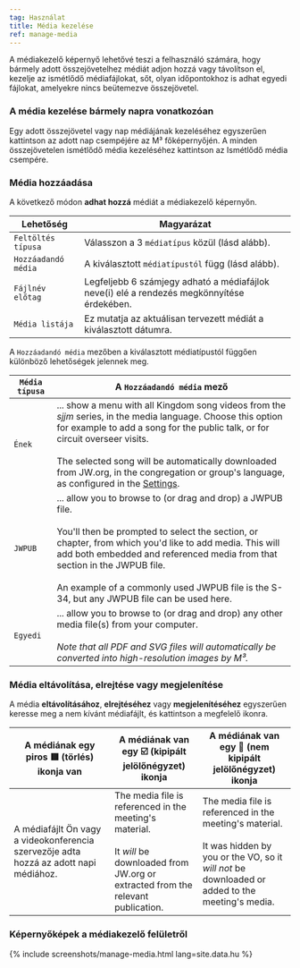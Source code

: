 ```yaml
---
tag: Használat
title: Média kezelése
ref: manage-media
---
```


A médiakezelő képernyő lehetővé teszi a felhasználó számára, hogy bármely adott összejövetelhez médiát adjon hozzá vagy távolítson el, kezelje az ismétlődő médiafájlokat, sőt, olyan időpontokhoz is adhat egyedi fájlokat, amelyekre nincs beütemezve összejövetel.

### A média kezelése bármely napra vonatkozóan

Egy adott összejövetel vagy nap médiájának kezeléséhez egyszerűen kattintson az adott nap csempéjére az M³ főképernyőjén. A minden összejövetelen ismétlődő média kezeléséhez kattintson az Ismétlődő média csempére.

### Média hozzáadása

A következő módon **adhat hozzá** médiát a médiakezelő képernyőn.

| Lehetőség | Magyarázat |
| --- | --- |
| `Feltöltés típusa` | Válasszon a 3 `médiatípus` közül (lásd alább). |
| `Hozzáadandó média` | A kiválasztott `médiatípustól` függ (lásd alább). |
| `Fájlnév előtag` | Legfeljebb 6 számjegy adható a médiafájlok neve(i) elé a rendezés megkönnyítése érdekében. |
| `Média listája` | Ez mutatja az aktuálisan tervezett médiát a kiválasztott dátumra. |

A `Hozzáadandó média` mezőben a kiválasztott médiatípustól függően különböző lehetőségek jelennek meg.

| `Média típusa` | A `Hozzáadandó média` mező |
| --- | --- |
| `Ének` | ... show a menu with all Kingdom song videos from the *sjjm* series, in the media language. Choose this option for example to add a song for the public talk, or for circuit overseer visits. <br><br> The selected song will be automatically downloaded from JW.org, in the congregation or group's language, as configured in the [Settings]({{page.lang}}/#configuration). |
| `JWPUB` | ... allow you to browse to (or drag and drop) a JWPUB file. <br><br> You'll then be prompted to select the section, or chapter, from which you'd like to add media. This will add both embedded and referenced media from that section in the JWPUB file. <br><br> An example of a commonly used JWPUB file is the S-34, but any JWPUB file can be used here. |
| `Egyedi` | ... allow you to browse to (or drag and drop) any other media file(s) from your computer. <br><br> *Note that all PDF and SVG files will automatically be converted into high-resolution images by M³.* |

### Média eltávolítása, elrejtése vagy megjelenítése

A média **eltávolításához**, **elrejtéséhez** vagy **megjelenítéséhez** egyszerűen keresse meg a nem kívánt médiafájlt, és kattintson a megfelelő ikonra.

| A médiának egy piros 🟥 (törlés) ikonja van | A médiának van egy ☑️ (kipipált jelölőnégyzet) ikonja | A médiának van egy 🔲 (nem kipipált jelölőnégyzet) ikonja |
| --- | --- | --- |
| A médiafájlt Ön vagy a videokonferencia szervezője adta hozzá az adott napi médiához. | The media file is referenced in the meeting's material. <br><br> It *will* be downloaded from JW.org or extracted from the relevant publication. | The media file is referenced in the meeting's material. <br><br> It was hidden by you or the VO, so it *will not* be downloaded or added to the meeting's media. |

### Képernyőképek a médiakezelő felületről

{% include screenshots/manage-media.html lang=site.data.hu %}
